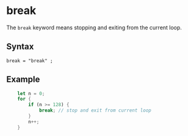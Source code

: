 # break

The `break` keyword means stopping and exiting from the current loop.

## Syntax

```ebnf
break = "break" ;
```

## Example

```rust
    let n = 0;
    for {
        if (n >= 128) {
            break; // stop and exit from current loop
        }
        n++;
    }
```